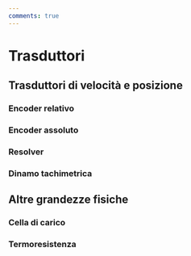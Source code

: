 ```yaml
---
comments: true
---
```


# Trasduttori

## Trasduttori di velocità e posizione

### Encoder relativo

### Encoder assoluto

### Resolver

### Dinamo tachimetrica

## Altre grandezze fisiche

### Cella di carico

### Termoresistenza


